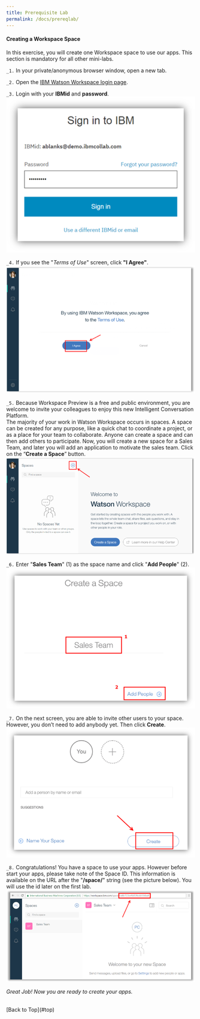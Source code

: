 ```yaml
---
title: Prerequisite Lab
permalink: /docs/prereqlab/
---
```


<a name="top"/>

<h4>Creating a Workspace Space</h4>

In this exercise, you will create one Workspace space to use our apps.  This section is mandatory for all other mini-labs.

`_1.` In your private/anonymous browser window, open a new tab.

`_2.` Open the <a href="https://login.workspace.ibm.com/">IBM Watson Workspace login page</a>.

`_3.` Login with your **IBMid** and **password**.
![login workspace](../images/login-workspace.png)

`_4.` If you see the "*Terms of Use*" screen, click **"I Agree"**.
![terms of use](../images/terms-use.png)

`_5.` Because Workspace Preview is a free and public environment, you are welcome to invite your colleagues to enjoy this new Intelligent Conversation Platform.
<br/>
The majority of your work in Watson Workspace occurs in spaces. A space can be created for any purpose, like a quick chat to coordinate a project, or as a place for your team to collaborate.  Anyone can create a space and can then add others to participate. Now, you will create a new space for a Sales Team, and later you will add an application to motivate the sales team. Click on the “**Create a Space**” button.
![create a space](../images/create-space.png)

`_6.` Enter "**Sales Team**" (1) as the space name and click "**Add People**" (2).
![Sales Team space](../images/sales-team-space.png)

`_7.` On the next screen, you are able to invite other users to your space. However, you don’t need to add anybody yet. Then click **Create**.
![Add Members](../images/add-people.png)

`_8.` Congratulations! You have a space to use your apps. However before start your apps, please take note of the Space ID. This information is available on the URL after the "**/space/**" string (see the picture below). You will use the id later on the first lab.
![getting space id](../images/space-id.png)

*Great Job! Now you are ready to create your apps.*

<br/>
[Back to Top](#top)  
